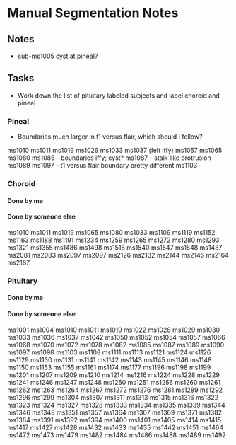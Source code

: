 # Manual Segmentation Notes

## Notes
- sub-ms1005 cyst at pineal?

## Tasks

- Work down the list of pituitary labeled subjects and label choroid and pineal

### Pineal

- Boundaries much larger in t1 versus flair, which should I follow?

ms1010
ms1011
ms1019
ms1029
ms1033
ms1037 (felt iffy)
ms1057
ms1065
ms1080
ms1085 - boundaries iffy; cyst?
ms1087 - stalk like protrusion
ms1089
ms1097 - t1 versus flair boundary pretty different 
ms1103

### Choroid

#### Done by me

#### Done by someone else

ms1010
ms1011
ms1019
ms1065
ms1080
ms1033
ms1109
ms1119
ms1152
ms1163
ms1188
ms1191
ms1234
ms1259
ms1265
ms1272
ms1280
ms1293
ms1321
ms1355
ms1486
ms1498
ms1518
ms1540
ms1547
ms1548
ms1437
ms2081
ms2083
ms2097
ms2097
ms2126
ms2132
ms2144
ms2146
ms2164
ms2187



### Pituitary

#### Done by me

#### Done by someone else

ms1001
ms1004
ms1010
ms1011
ms1019
ms1022
ms1028
ms1029
ms1030
ms1033
ms1036
ms1037
ms1042
ms1050
ms1052
ms1054
ms1057
ms1066
ms1068
ms1070
ms1072
ms1078
ms1082
ms1085
ms1087
ms1089
ms1090
ms1097
ms1098
ms1103
ms1108
ms1111
ms1113
ms1121
ms1124
ms1126
ms1129
ms1130
ms1131
ms1141
ms1142
ms1143
ms1145
ms1146
ms1148
ms1150
ms1153
ms1155
ms1161
ms1174
ms1177
ms1196
ms1198
ms1199
ms1201
ms1207
ms1209
ms1210
ms1214
ms1216
ms1224
ms1228
ms1229
ms1241
ms1246
ms1247
ms1248
ms1250
ms1251
ms1256
ms1260
ms1261
ms1262
ms1263
ms1264
ms1267
ms1272
ms1276
ms1281
ms1289
ms1292
ms1296
ms1299
ms1304
ms1307
ms1311
ms1313
ms1315
ms1316
ms1322
ms1323
ms1324
ms1327
ms1328
ms1333
ms1334
ms1335
ms1339
ms1344
ms1346
ms1348
ms1351
ms1357
ms1364
ms1367
ms1369
ms1371
ms1382
ms1384
ms1391
ms1392
ms1394
ms1400
ms1401
ms1405
ms1414
ms1415
ms1417
ms1427
ms1428
ms1432
ms1433
ms1435
ms1442
ms1451
ms1464
ms1472
ms1473
ms1479
ms1482
ms1484
ms1486
ms1488
ms1489
ms1492
